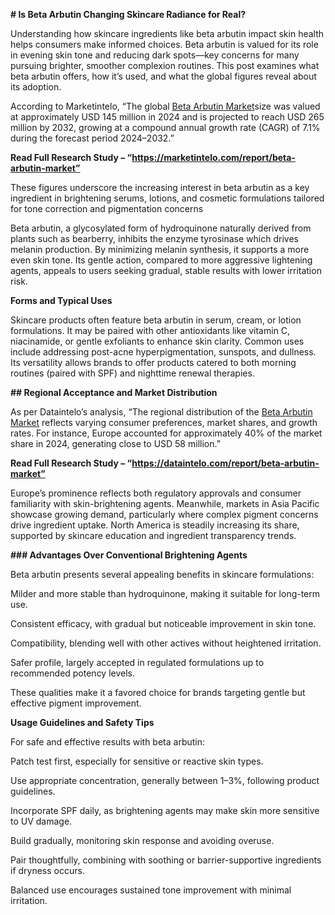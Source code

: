 **# Is Beta Arbutin Changing Skincare Radiance for Real?**

Understanding how skincare ingredients like beta arbutin impact skin health helps consumers make informed choices. Beta arbutin is valued for its role in evening skin tone and reducing dark spots—key concerns for many pursuing brighter, smoother complexion routines. This post examines what beta arbutin offers, how it’s used, and what the global figures reveal about its adoption.

According to Marketintelo, “The global [Beta Arbutin Market](https://marketintelo.com/report/beta-arbutin-market)size was valued at approximately USD 145 million in 2024 and is projected to reach USD 265 million by 2032, growing at a compound annual growth rate (CAGR) of 7.1% during the forecast period 2024–2032.”

**Read Full Research Study – “https://marketintelo.com/report/beta-arbutin-market”**

These figures underscore the increasing interest in beta arbutin as a key ingredient in brightening serums, lotions, and cosmetic formulations tailored for tone correction and pigmentation concerns

Beta arbutin, a glycosylated form of hydroquinone naturally derived from plants such as bearberry, inhibits the enzyme tyrosinase which drives melanin production. By minimizing melanin synthesis, it supports a more even skin tone. Its gentle action, compared to more aggressive lightening agents, appeals to users seeking gradual, stable results with lower irritation risk.

**Forms and Typical Uses**

Skincare products often feature beta arbutin in serum, cream, or lotion formulations. It may be paired with other antioxidants like vitamin C, niacinamide, or gentle exfoliants to enhance skin clarity. Common uses include addressing post-acne hyperpigmentation, sunspots, and dullness. Its versatility allows brands to offer products catered to both morning routines (paired with SPF) and nighttime renewal therapies.

**## Regional Acceptance and Market Distribution**

As per Dataintelo’s analysis, “The regional distribution of the [Beta Arbutin Market](https://dataintelo.com/report/beta-arbutin-marke) reflects varying consumer preferences, market shares, and growth rates. For instance, Europe accounted for approximately 40% of the market share in 2024, generating close to USD 58 million.”

**Read Full Research Study – “https://dataintelo.com/report/beta-arbutin-market”**

Europe’s prominence reflects both regulatory approvals and consumer familiarity with skin-brightening agents. Meanwhile, markets in Asia Pacific showcase growing demand, particularly where complex pigment concerns drive ingredient uptake. North America is steadily increasing its share, supported by skincare education and ingredient transparency trends.

**### Advantages Over Conventional Brightening Agents**

Beta arbutin presents several appealing benefits in skincare formulations:

Milder and more stable than hydroquinone, making it suitable for long-term use.

Consistent efficacy, with gradual but noticeable improvement in skin tone.

Compatibility, blending well with other actives without heightened irritation.

Safer profile, largely accepted in regulated formulations up to recommended potency levels.

These qualities make it a favored choice for brands targeting gentle but effective pigment improvement.

**Usage Guidelines and Safety Tips**

For safe and effective results with beta arbutin:

Patch test first, especially for sensitive or reactive skin types.

Use appropriate concentration, generally between 1–3%, following product guidelines.

Incorporate SPF daily, as brightening agents may make skin more sensitive to UV damage.

Build gradually, monitoring skin response and avoiding overuse.

Pair thoughtfully, combining with soothing or barrier-supportive ingredients if dryness occurs.

Balanced use encourages sustained tone improvement with minimal irritation.
